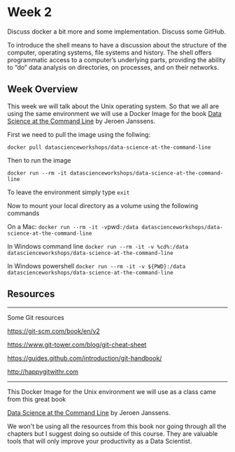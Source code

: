 # Week 2

Discuss docker a bit more and some implementation. Discuss some GitHub.

To introduce the shell means to have a discussion about the structure of the computer, operating systems, file systems and history. The shell offers programmatic access to a computer’s underlying parts, providing the ability to “do” data analysis on directories, on processes, and on their networks. 

## Week Overview

This week we will talk about the Unix operating system. So that we all are using the same environment we will use a Docker Image for the book [Data Science at the Command Line](https://www.datascienceatthecommandline.com/index.html) by Jeroen Janssens. 

First we need to pull the image using the follwing:

`docker pull datascienceworkshops/data-science-at-the-command-line`

Then to run the image

`docker run --rm -it datascienceworkshops/data-science-at-the-command-line`

To leave the environment simply type `exit`

Now to mount your local directory as a volume using the following commands

On a Mac:
`docker run --rm -it -v`pwd`:/data datascienceworkshops/data-science-at-the-command-line`

In Windows command line
`docker run --rm -it -v %cd%:/data datascienceworkshops/data-science-at-the-command-line`

In Windows powershell
`docker run --rm -it -v ${PWD}:/data datascienceworkshops/data-science-at-the-command-line`
  
## Resources



-----

Some Git resources

https://git-scm.com/book/en/v2

https://www.git-tower.com/blog/git-cheat-sheet

https://guides.github.com/introduction/git-handbook/

http://happygitwithr.com

------

This Docker Image for the Unix environment we will use as a class came from this great book

[Data Science at the Command Line](https://www.datascienceatthecommandline.com/index.html) by Jeroen Janssens.

We won't be using all the resources from this book nor going through all the chapters but I suggest doing so outside of this course. They are valuable tools that will only improve your productivity as a Data Scientist.
